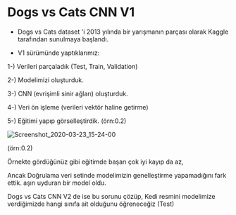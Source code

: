 # Dogs vs Cats CNN V1 

* Dogs vs Cats dataset 'i 2013 yılında bir yarışmanın parçası olarak Kaggle tarafından sunulmaya başlandı.

* V1 sürümünde yaptıklarımız: 
 
 1-) Verileri parçaladık (Test, Train, Validation)
 
 2-) Modelimizi oluşturduk.
 
 3-) CNN (evrişimli sinir ağları) oluşturduk.
 
 4-) Veri ön işleme (verileri vektör haline getirme)
 
 5-) Eğitimi yapıp görselleştirdik. (örn:0.2) 

![Screenshot_2020-03-23_15-24-00](https://user-images.githubusercontent.com/54184905/77327526-6cd35800-6d2c-11ea-8161-a56f934726cb.png)

(örn:0.2)

Örnekte gördüğünüz gibi eğitimde başarı çok iyi kayıp da az,

Ancak Doğrulama veri setinde modelimizin genelleştirme yapamadığını fark ettik. aşırı uyduran bir model oldu.

Dogs vs Cats CNN V2 de ise bu sorunu çözüp, Kedi resmini modelimize verdiğimizde hangi sınıfa ait olduğunu öğreneceğiz (Test)

